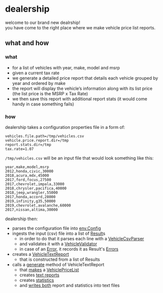 # dealership

welcome to our brand new dealrship!<br/>
you have come to the right place where we make vehicle price list reports.

## what and how

### what

* for a list of vehicles with year, make, model and msrp
* given a current tax rate
* we generate a detailed price report that details each vehicle grouped by year and ordered by make
* the report will display the vehicle’s information along with its list price (the list price is the MSRP x Tax Rate)
* we then save this report with additional report stats (it would come handy in case something fails)

### how

dealership takes a configuration properties file in a form of:

```properties
vehicles.file.path=/tmp/vehicles.csv
vehicle.price.report.dir=/tmp
report.stats.dir=/tmp
tax.rate=1.07
```

`/tmp/vehicles.csv` will be an input file that would look something like this:

```csv
year,make,model,msrp
2012,honda,civic,30000
2018,acura,mdx,45000
2017,ford,focus,27500
2017,chevrolet,impala,33000
2018,chrysler,pacifica,40000
2018,jeep,wrangler,55000
2017,honda,accord,28000
2019,infinity,g35,50000
2019,chevrolet,avalanche,60000
2017,nissan,altima,30000
```

dealership then:

* parses the configuration file into [env.Config](src/main/java/env/Config.java)
* ingests the input (csv) file into a list of [Result](src/main/java/either/Result.java)s
  - in order to do that it parses each line with a [VehicleCsvParser](src/main/java/vehicle/VehicleCsvParser.java)
  - and validates it with a [VehicleValidator](src/main/java/vehicle/VehicleValidator.java)
  - in case of an [Error](src/main/java/error/Errors.java#L10-L51), it records it as Result's [Errors](src/main/java/error/Errors.java)
* creates a [VehicleTextReport](src/main/java/report/VehicleTextReport.java)
  - that is constructed from a list of Results
* calls a [generate](src/main/java/report/VehicleReporter.java#L33) method of VehicleTextReport
  - that [makes](src/main/java/report/VehicleTextReport.java#L120) a [VehiclePriceList](src/main/java/report/VehiclePriceList.java)
  - creates [text reports](src/main/java/report/VehicleTextReport.java#L122)
  - creates [statistics](src/main/java/report/VehicleTextReport.java#L124)
  - and [writes both](src/main/java/report/VehicleTextReport.java#L128-L134) report and statistics into text files


